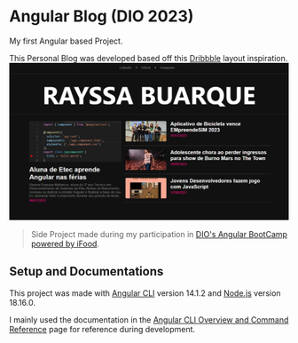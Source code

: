 # Angular Blog (DIO 2023)
My first Angular based Project.

This Personal Blog was developed based off this [Dribbble](https://dribbble.com/shots/18089191-Blog-Layout) layout inspiration.
![Print da tela do Blog desenvolvido](src\assets\thumbnail.png)

>Side Project made during my participation in [DIO's Angular BootCamp powered by iFood](https://web.dio.me/track/potencia-tech-angular-developer-powered-ifood).

## Setup and Documentations

This project was made with [Angular CLI](https://github.com/angular/angular-cli) version 14.1.2 and [Node.js](https://nodejs.org/en/docs) version 18.16.0.

I mainly used the documentation in the [Angular CLI Overview and Command Reference](https://angular.io/cli) page for reference during development.
